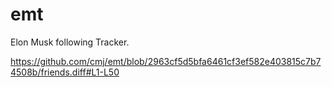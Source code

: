 # emt
Elon Musk following Tracker.

https://github.com/cmj/emt/blob/2963cf5d5bfa6461cf3ef582e403815c7b74508b/friends.diff#L1-L50
